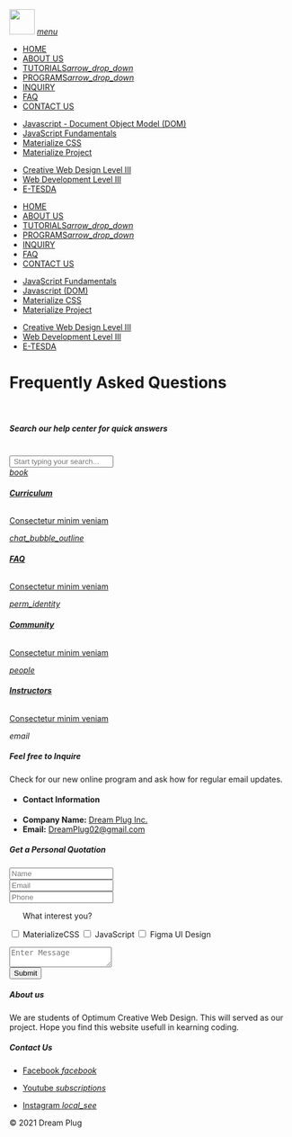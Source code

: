  
<!DOCTYPE html>
<html lang="en">

<head>
  <!-- Compiled and minified CSS -->
  <link rel="stylesheet" href="https://cdnjs.cloudflare.com/ajax/libs/materialize/1.0.0/css/materialize.min.css">

  <!--Import Google Icon Font-->
  <link href="https://fonts.googleapis.com/icon?family=Material+Icons" rel="stylesheet">

  <link rel="stylesheet" href="style.css">

  <meta charset="UTF-8">
  <meta name="viewport" content="width=device-width, initial-scale=1.0">
  <title>FAQ</title>
</head>

<body>
<!-----------------------NavBar------------------------>
<div class="navbar-fixed">
  <nav>
    <div class="nav-wrapper">
      <a href="index.html" class="brand-logo"><img src="logo.png" width="Auto" height="45"></a>
      <a href="#" class="sidenav-trigger" data-target="mobile-nav">
        <i class="material-icons">menu</i></a>
      <ul class="right hide-on-med-and-down">
        <li><a href="index.html">HOME</a></li>
        <li><a href="#AboutUs">ABOUT US</a></li>
        <li><a class="dropdown-trigger" data-target="dropdown1" href="#">TUTORIALS<i class="material-icons right">arrow_drop_down</i></a></li>
        <li><a class="dropdown-trigger" data-target="dropdown2" href="#">PROGRAMS<i class="material-icons right">arrow_drop_down</i></a></li>
        <li><a href="#contact">INQUIRY</a></li>
        <li><a href="FAQ.html">FAQ</a></li>
        <li><a href="#ContactUs">CONTACT US</a></li>
      </ul>
    </div>
<!-- Dropdown -->
  <ul id="dropdown1" class="dropdown-content">
    <li><a href="https://www.youtube.com/watch?v=wvd04h7FCgo&list=PLB0ual5EM8q2S1JSGPyzylb4u_ZI_LMME" target="_blank">Javascript - Document Object Model (DOM)</a></li>
    <li><a href="https://www.youtube.com/watch?v=8n8hhPmVPQA&list=PLB0ual5EM8q1n2gMwqQG8HLOnDSlz1K_3" target="_blank">JavaScript Fundamentals</a></li>
    <li><a href="https://www.youtube.com/watch?v=4mTAE2-YyAw&list=PLB0ual5EM8q16U9ll-FDrzwFYkpN5BzbH" target="_blank">Materialize CSS</a></li>
    <li><a href="https://www.youtube.com/watch?v=77dNVZb0nQs&list=PLB0ual5EM8q1QDMgYbGsdUQIe58lL5pXg" target="_blank">Materialize Project</a></li>
  </ul>

  <ul id="dropdown2" class="dropdown-content">
    <li><a href="https://www.tesdaonlinecourses.com/tag/creative-web-design-level-iii/" target="_blank">Creative Web Design Level III</a></li>
    <li><a href="https://www.tesdaonlinecourses.com/tag/creative-web-design-level-iii/" target="_blank">Web Development Level III</a></li>
    <li><a href="https://www.e-tesda.gov.ph/" target="_blank">E-TESDA</a></li>
  </ul>
  </nav>
</div>

<div>
<ul class="sidenav" id="mobile-nav">
  <li><a href="index.html">HOME</a></li>
  <li><a href="#AboutUs">ABOUT US</a></li>
  <li><a class="dropdown-trigger" data-target="dropdown3" href="#">TUTORIALS<i class="material-icons right">arrow_drop_down</i></a></li>
  <li><a class="dropdown-trigger" data-target="dropdown4" href="#">PROGRAMS<i class="material-icons right">arrow_drop_down</i></a></li>
  <li><a href="#contact">INQUIRY</a></li>
  <li><a href="FAQ.html">FAQ</a></li>
  <li><a href="#ContactUs">CONTACT US</a></li>
</ul>

<!-- Dropdown -->
<ul id="dropdown3" class="dropdown-content">
  <li><a href="https://www.youtube.com/watch?v=8n8hhPmVPQA&list=PLB0ual5EM8q1n2gMwqQG8HLOnDSlz1K_3" target="_blank">JavaScript Fundamentals</a></li>
  <li><a href="https://www.youtube.com/watch?v=wvd04h7FCgo&list=PLB0ual5EM8q2S1JSGPyzylb4u_ZI_LMME" target="_blank">Javascript (DOM)</a></li>
  <li><a href="https://www.youtube.com/watch?v=4mTAE2-YyAw&list=PLB0ual5EM8q16U9ll-FDrzwFYkpN5BzbH" target="_blank">Materialize CSS</a></li>
  <li><a href="https://www.youtube.com/watch?v=77dNVZb0nQs&list=PLB0ual5EM8q1QDMgYbGsdUQIe58lL5pXg" target="_blank">Materialize Project</a></li>
</ul>

<ul id="dropdown4" class="dropdown-content">
      <li><a href="https://www.tesdaonlinecourses.com/tag/creative-web-design-level-iii/" target="_blank">Creative Web Design Level III</a></li>
      <li><a href="https://www.tesdaonlinecourses.com/tag/creative-web-design-level-iii/" target="_blank">Web Development Level III</a></li>
      <li><a href="https://www.e-tesda.gov.ph/" target="_blank">E-TESDA</a></li>
</ul>
</div>
<!-----------------------End of NavBar------------------------>


  <div class="section" id="faq">
<!--------------------Typebox-------------------->
    <div class="row">
      <div class="col s12">
        <div id="faq-search" class="card z-depth-0 faq-search-image center-align p-35">
          <div class="card-content">
            <h1 class="header center orange-text">Frequently Asked Questions</h1><br>
            <h5>Search our help center for quick answers</h5><br>
            <input placeholder=" Start typing your search..." id="search-input" type="text"
              class="search-box validate white search-circle search-shadow">
          </div>
        </div>
      </div>
    </div>
<!--------------------End of Typebox-------------------->
<!--------------------Links-------------------->
    <div class="faq row">
      <div class="col s12 m6 l3">
        <a class="black-text" href="https://www.tesda.gov.ph/Downloadables/TR%20-%20Web%20Development%20NC%20III.pdf" target="_blank">
          <div class="card z-depth-0 grey lighten-3 faq-card">
            <div class="card_content center-align">
              <i class="material-icons dp48 orange-text">book</i>
              <h6><b>Curriculum</b></h6>
              <p>Consectetur minim veniam</p>
            </div>
          </div>
        </a>
      </div>
      <div class="col s12 m6 l3">
        <a class="black-text" href="https://www.pixinvent.com/materialize-material-design-admin-template/laravel/demo-4/page-faq-detail">
          <div class="card z-depth-0 grey lighten-3 faq-card">
            <div class="card_content center-align">
              <i class="material-icons dp48 red-text">chat_bubble_outline</i>
              <h6><b>FAQ</b></h6>
              <p>Consectetur minim veniam</p>
            </div>
          </div>
        </a>
      </div>
      <div class="col s12 m6 l3">
        <a class="black-text" href="https://www.pixinvent.com/materialize-material-design-admin-template/laravel/demo-4/page-faq-detail">
          <div class="card z-depth-0 grey lighten-3 faq-card">
            <div class="card_content center-align">
              <i class="material-icons dp48 green-text">perm_identity</i>
              <h6><b>Community</b></h6>
              <p>Consectetur minim veniam</p>
            </div>
          </div>
        </a>
      </div>
      <div class="col s12 m6 l3">
        <a class="black-text" href="https://www.pixinvent.com/materialize-material-design-admin-template/laravel/demo-4/page-faq-detail">
          <div class="card z-depth-0 grey lighten-3 faq-card">
            <div class="card_content center-align">
              <i class="material-icons dp48 blue-text">people</i>
              <h6><b>Instructors</b></h6>
              <p>Consectetur minim veniam</p>
            </div>
          </div>
        </a>
      </div>
      <div class="col s12 m3 l3">
    </div>
  </div>
<!--------------------End of Links-------------------->

<!-----------------------Contact Us------------------------>
<section id="contact" class="section section-conatact scrollspy">
  <div class="container1">
    <div class="row">
      <div class="col s12 m6">
       <div class="card-panel grey darken-3 white-text center">
        <i class="material-icons">email</i>
        <h5>Feel free to Inquire</h5>
        <p>Check for our new online program and ask how for regular email updates.</p>
       </div>
       <div>
        <ul class="collection with-header">
          <li class="collection-header"><h4>Contact Information</h4></li>
          <li class="collection-item"><b>Company Name:</b> <a class="black-text" href="#">Dream Plug Inc.</a></li>
          <li class="collection-item"><b>Email:</b> <a class="black-text" href="https://accounts.google.com/ServiceLogin/identifier?service=mail&amp;passive=true&amp;rm=false&amp;continue=https%3A%2F%2Fmail.google.com%2Fmail%2F&amp;ss=1&amp;scc=1&amp;ltmpl=default&amp;ltmplcache=2&amp;emr=1&amp;osid=1&amp;flowName=GlifWebSignIn&amp;flowEntry=ServiceLogin">DreamPlug02@gmail.com</a></li> 
        </ul>
       </div> 
      </div>
      <div class="col s12 m6">
        <div class="card-panel grey lighten-3 center">
          <h5>Get a Personal Quotation</h5>
          <div class="input-field">
            <input type="text" placeholder="Name">
          </div>
          <div class="col s12 m6 input-field">
            <input type="text" placeholder="Email">
          </div>
          <div class="col s12 m6 input-field">
            <input type="text" placeholder="Phone">
          </div>
          <div class="input-field">
            <ul>What interest you?</ul>
            <p>
              <label class="col s6 m3 input-field offset-l2">
                <input type="checkbox" id="check1" class="filled-in">
                <span>MaterializeCSS</span>
              </label>
              <label class="col s6 m3 input-field">
                <input type="checkbox" id="check2" class="filled-in">
                <span>JavaScript</span>
              </label>
              <label class="col s12 m3 input-field">
                <input type="checkbox" id="check3" class="filled-in">
                <span>Figma UI Design</span>
              </label>
          </div>
          <div class="input-field">
            <textarea class="materilaize-textarea" placeholder="Enter Message"></textarea>
          </div>
          <input type="submit" value="Submit" class="btn-large waves-effect waves-light orange ">
        </div>
        </div>
      </div>
    </div>
</section>
<!-----------------------End of Contact Us------------------------>

<!-----------------------Footer------------------------>
  <footer class="page-footer grey darken-3">
    <div class="container">
      <div class="row">
        <div class="col s12 l6" id="AboutUs">
          <h5>About us</h5>
          <p class="amber-text text-darken-4">We are students of Optimum Creative Web Design. This will
            served
            as our project. Hope you find this website usefull in kearning coding.</p>
        </div>
        <div class="col s12 l4 offset-l2" id="ContactUs">
          <h5>Contact Us</h5>
          <ul>
            <li><a href="https://www.facebook.com/" target="_blank"
                class="amber-text text-darken-4">Facebook
                <i class="material-icons left">facebook</i>
              </a></li>
          </ul>
          <ul>
            <li><a href="https://www.youtube.com/channel/UCJ0gf-cKiXFAJoA4nK9Hq1g" target="_blank"
                class="amber-text text-darken-4">Youtube
                <i class="material-icons left">subscriptions</i>
              </a></li>
          </ul>
          <ul>
            <li><a href="https://www.instagram.com/" target="_blank"
                class="amber-text text-darken-4">Instagram
                <i class="material-icons left">local_see</i>
              </a></li>
        </div>
      </div>
    </div>
    <div class="footer-copyright grey darken-4">
      <div class="container center-align">&copy; 2021 Dream Plug</div>
    </div>
  </footer>
<!-----------------------End of Footer------------------------>

<!-- Compiled and minified JavaScript -->
<script src=" https://https://code.jquery.com/jquery-2.1.1.min.js"></script>
<script src="https://cdnjs.cloudflare.com/ajax/libs/jquery/3.5.1/jquery.min.js"></script>
<script src="https://cdnjs.cloudflare.com/ajax/libs/materialize/1.0.0/js/materialize.min.js"></script>

<!--This codes are for Initialization-->
<script type="text/javascript">

  $(document).ready(function () {
    $('.parallax').parallax();
  });

  $(document).ready(function () {
    $('.sidenav').sidenav();
  });

// Navbar
const elemsDropdown = document.querySelectorAll(".dropdown-trigger");
const instancesDropdown = M.Dropdown.init(elemsDropdown, {
    coverTrigger: false
});

</script>
        
</body>

</html>
